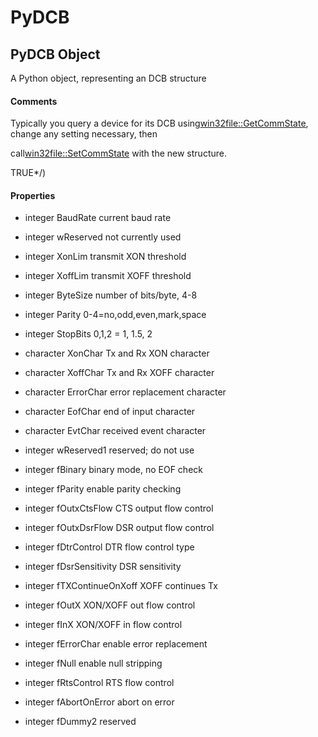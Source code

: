 # PyDCB

## PyDCB Object



A Python object, representing an DCB structure

#### Comments


Typically you query a device for its DCB using[win32file::GetCommState](win32file.md#win32filegetcommstate), change any setting necessary, then 

call[win32file::SetCommState](win32file.md#win32filesetcommstate) with the new structure\. 

TRUE\*/\)

#### Properties

  - integer BaudRate
    current baud rate

  - integer wReserved
    not currently used

  - integer XonLim
    transmit XON threshold

  - integer XoffLim
    transmit XOFF threshold

  - integer ByteSize
    number of bits/byte, 4-8

  - integer Parity
    0-4=no,odd,even,mark,space

  - integer StopBits
    0,1,2 = 1, 1\.5, 2

  - character XonChar
    Tx and Rx XON character

  - character XoffChar
    Tx and Rx XOFF character

  - character ErrorChar
    error replacement character

  - character EofChar
    end of input character

  - character EvtChar
    received event character

  - integer wReserved1
    reserved; do not use

  - integer fBinary
    binary mode, no EOF check

  - integer fParity
    enable parity checking

  - integer fOutxCtsFlow
    CTS output flow control

  - integer fOutxDsrFlow
    DSR output flow control

  - integer fDtrControl
    DTR flow control type

  - integer fDsrSensitivity
    DSR sensitivity

  - integer fTXContinueOnXoff
    XOFF continues Tx

  - integer fOutX
    XON/XOFF out flow control

  - integer fInX
    XON/XOFF in flow control

  - integer fErrorChar
    enable error replacement

  - integer fNull
    enable null stripping

  - integer fRtsControl
    RTS flow control

  - integer fAbortOnError
    abort on error

  - integer fDummy2
    reserved